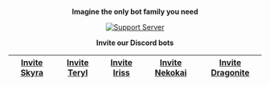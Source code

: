<div align="center">

**Imagine the only bot family you need**

[![Support Server](https://discord.com/api/guilds/254360814063058944/widget.png?style=banner2)](https://join.skyra.pw)

**Invite our Discord bots**

| **[Invite Skyra](https://invite.skyra.pw/skyra)**	| **[Invite Teryl](https://invite.skyra.pw/teryl)**	| **[Invite Iriss](https://invite.skyra.pw/iriss)**	| **[Invite Nekokai](https://invite.skyra.pw/nekokai)**	| **[Invite Dragonite](https://dragonite.favware.tech)** |
| ---	| --- | --- | --- | --- |


</div>

